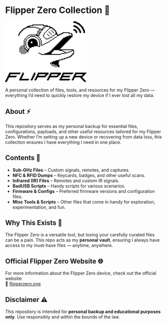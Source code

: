 # Flipper Zero Collection 🐬

![Flipper Zero Logo](./images.png)

A personal collection of files, tools, and resources for my Flipper Zero — everything I’d need to quickly restore my device if I ever lost all my data.

## About ⚡

This repository serves as my personal backup for essential files, configurations, payloads, and other useful resources tailored for my Flipper Zero. Whether I’m setting up a new device or recovering from data loss, this collection ensures I have everything I need in one place.

## Contents 📂

- **Sub-GHz Files** – Custom signals, remotes, and captures.
- **NFC & RFID Dumps** – Keycards, badges, and other useful scans.
- **Infrared (IR) Files** – Remotes and custom IR signals.
- **BadUSB Scripts** – Handy scripts for various scenarios.
- **Firmware & Configs** – Preferred firmware versions and configuration files.
- **Misc Tools & Scripts** – Other files that come in handy for exploration, experimentation, and fun.

## Why This Exists 🐬

The Flipper Zero is a versatile tool, but losing your carefully curated files can be a pain. This repo acts as my **personal vault**, ensuring I always have access to my must-have files — anytime, anywhere.

## Official Flipper Zero Website 🌐

For more information about the Flipper Zero device, check out the official website:  
🔗 [flipperzero.one](https://flipperzero.one/)

## Disclaimer ⚠️

This repository is intended for **personal backup and educational purposes only**. Use responsibly and within the bounds of the law.

